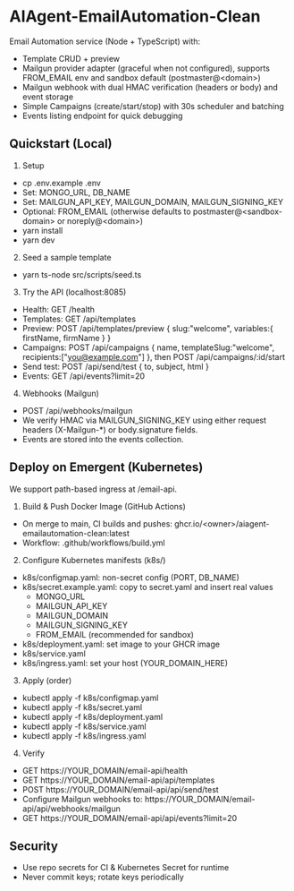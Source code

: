 # AIAgent-EmailAutomation-Clean

Email Automation service (Node + TypeScript) with:
- Template CRUD + preview
- Mailgun provider adapter (graceful when not configured), supports FROM_EMAIL env and sandbox default (postmaster@&lt;domain&gt;)
- Mailgun webhook with dual HMAC verification (headers or body) and event storage
- Simple Campaigns (create/start/stop) with 30s scheduler and batching
- Events listing endpoint for quick debugging

## Quickstart (Local)
1) Setup
- cp .env.example .env
- Set: MONGO_URL, DB_NAME
- Set: MAILGUN_API_KEY, MAILGUN_DOMAIN, MAILGUN_SIGNING_KEY
- Optional: FROM_EMAIL (otherwise defaults to postmaster@&lt;sandbox-domain&gt; or noreply@&lt;domain&gt;)
- yarn install
- yarn dev

2) Seed a sample template
- yarn ts-node src/scripts/seed.ts

3) Try the API (localhost:8085)
- Health: GET /health
- Templates: GET /api/templates
- Preview: POST /api/templates/preview { slug:"welcome", variables:{ firstName, firmName } }
- Campaigns: POST /api/campaigns { name, templateSlug:"welcome", recipients:["you@example.com"] }, then POST /api/campaigns/:id/start
- Send test: POST /api/send/test { to, subject, html }
- Events: GET /api/events?limit=20

4) Webhooks (Mailgun)
- POST /api/webhooks/mailgun
- We verify HMAC via MAILGUN_SIGNING_KEY using either request headers (X-Mailgun-*) or body.signature fields.
- Events are stored into the events collection.

## Deploy on Emergent (Kubernetes)
We support path-based ingress at /email-api.

1) Build & Push Docker Image (GitHub Actions)
- On merge to main, CI builds and pushes: ghcr.io/&lt;owner&gt;/aiagent-emailautomation-clean:latest
- Workflow: .github/workflows/build.yml

2) Configure Kubernetes manifests (k8s/)
- k8s/configmap.yaml: non-secret config (PORT, DB_NAME)
- k8s/secret.example.yaml: copy to secret.yaml and insert real values
  - MONGO_URL
  - MAILGUN_API_KEY
  - MAILGUN_DOMAIN
  - MAILGUN_SIGNING_KEY
  - FROM_EMAIL (recommended for sandbox)
- k8s/deployment.yaml: set image to your GHCR image
- k8s/service.yaml
- k8s/ingress.yaml: set your host (YOUR_DOMAIN_HERE)

3) Apply (order)
- kubectl apply -f k8s/configmap.yaml
- kubectl apply -f k8s/secret.yaml
- kubectl apply -f k8s/deployment.yaml
- kubectl apply -f k8s/service.yaml
- kubectl apply -f k8s/ingress.yaml

4) Verify
- GET https://YOUR_DOMAIN/email-api/health
- GET https://YOUR_DOMAIN/email-api/api/templates
- POST https://YOUR_DOMAIN/email-api/api/send/test
- Configure Mailgun webhooks to: https://YOUR_DOMAIN/email-api/api/webhooks/mailgun
- GET https://YOUR_DOMAIN/email-api/api/events?limit=20

## Security
- Use repo secrets for CI & Kubernetes Secret for runtime
- Never commit keys; rotate keys periodically